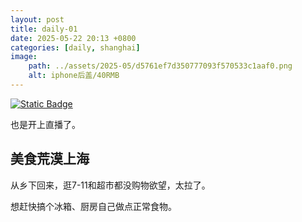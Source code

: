 ```yaml
---
layout: post
title: daily-01
date: 2025-05-22 20:13 +0800
categories: [daily, shanghai]
image: 
    path: ../assets/2025-05/d5761ef7d350777093f570533c1aaf0.png
    alt: iphone后盖/40RMB
---
```


[![Static Badge](https://img.shields.io/badge/livestreaming-youtube-55acee?logo=youtube&logoColor=%23FF0000)](https://www.youtube.com/@nsgih)

也是开上直播了。

## 美食荒漠上海

从乡下回来，逛7-11和超市都没购物欲望，太拉了。

想赶快搞个冰箱、厨房自己做点正常食物。
